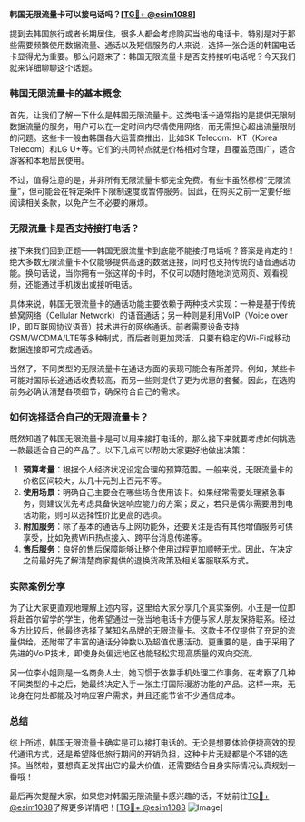 **韩国无限流量卡可以接电话吗？[[TG💪+ @esim1088](https://t.me/s/esim1088)]**

提到去韩国旅行或者长期居住，很多人都会考虑购买当地的电话卡。特别是对于那些需要频繁使用数据流量、通话以及短信服务的人来说，选择一张合适的韩国电话卡显得尤为重要。那么问题来了：韩国无限流量卡是否支持接听电话呢？今天我们就来详细聊聊这个话题。

### 韩国无限流量卡的基本概念

首先，让我们了解一下什么是韩国无限流量卡。这类电话卡通常指的是提供无限制数据流量的服务，用户可以在一定时间内尽情使用网络，而无需担心超出流量限制的问题。这些卡一般由韩国各大运营商推出，比如SK Telecom、KT（Korea Telecom）和LG U+等。它们的共同特点就是价格相对合理，且覆盖范围广，适合游客和本地居民使用。

不过，值得注意的是，并非所有无限流量卡都完全免费。有些卡虽然标榜“无限流量”，但可能会在特定条件下限制速度或暂停服务。因此，在购买之前一定要仔细阅读相关条款，以免产生不必要的麻烦。

### 无限流量卡是否支持接打电话？

接下来我们回到正题——韩国无限流量卡到底能不能接打电话呢？答案是肯定的！绝大多数无限流量卡不仅能够提供高速的数据连接，同时也支持传统的语音通话功能。换句话说，当你拥有一张这样的卡时，不仅可以随时随地浏览网页、观看视频，还能通过手机拨出或接听电话。

具体来说，韩国无限流量卡的通话功能主要依赖于两种技术实现：一种是基于传统蜂窝网络（Cellular Network）的语音通话；另一种则是利用VoIP（Voice over IP，即互联网协议语音）技术进行的网络通话。前者需要设备支持GSM/WCDMA/LTE等多种制式，而后者则更加灵活，只要有稳定的Wi-Fi或移动数据连接即可完成通话。

当然了，不同类型的无限流量卡在通话方面的表现可能会有所差异。例如，某些卡可能对国际长途通话收费较高，而另一些则提供了更为优惠的套餐。因此，在选购前务必确认清楚各项细节，确保符合自己的需求。

### 如何选择适合自己的无限流量卡？

既然知道了韩国无限流量卡是可以用来接打电话的，那么接下来就要考虑如何挑选一款最适合自己的产品了。以下几点可以帮助大家更好地做出决策：

1. **预算考量**：根据个人经济状况设定合理的预算范围。一般来说，无限流量卡的价格区间较大，从几十元到上百元不等。
2. **使用场景**：明确自己主要会在哪些场合使用该卡。如果经常需要处理紧急事务，则建议优先考虑具备快速响应能力的方案；反之，若只是偶尔需要用到电话功能，则可以选择性价比更高的选项。
3. **附加服务**：除了基本的通话与上网功能外，还要关注是否有其他增值服务可供享受，比如免费WiFi热点接入、跨平台消息传递等。
4. **售后服务**：良好的售后保障能够让整个使用过程更加顺畅无忧。因此，在决定之前最好先了解清楚商家提供的退换货政策及相关客服联系方式。

### 实际案例分享

为了让大家更直观地理解上述内容，这里给大家分享几个真实案例。小王是一位即将赴首尔留学的学生，他希望通过一张当地电话卡方便与家人朋友保持联系。经过多方比较后，他最终选择了某知名品牌的无限流量卡。这款卡不仅提供了充足的流量供给，还附带了丰富的通话分钟数以及超值优惠活动。更重要的是，由于采用了先进的VoIP技术，即使身处偏远地区也能轻松实现高质量的双向交流。

另一位李小姐则是一名商务人士，她习惯于依靠手机处理工作事务。在考察了几种不同类型的卡之后，她最终决定入手一张主打国际漫游功能的产品。这样一来，无论身在何处都能及时响应客户需求，并且还能节省不少通信成本。

### 总结

综上所述，韩国无限流量卡确实是可以接打电话的。无论是想要体验便捷高效的现代通讯方式，还是希望降低旅行期间的开销负担，这种卡片无疑都是个不错的选择。当然啦，要想真正发挥出它的最大价值，还需要结合自身实际情况认真规划一番哦！

最后再次提醒大家，如果您对韩国无限流量卡感兴趣的话，不妨前往[TG💪+ @esim1088](https://t.me/s/esim1088)了解更多详情吧！[[TG💪+ @esim1088](https://t.me/s/esim1088) ![Image](https://i.postimg.cc/4NQfJmqS/Snipaste-2025-05-13-00-14-12.png)]